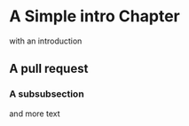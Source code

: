 # A Simple intro Chapter 


with an introduction


## A pull request

### A subsubsection

and more text